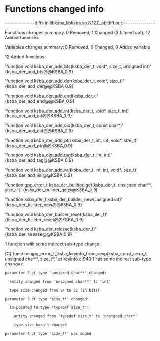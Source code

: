 # Functions changed info

---------------diffs in libksba_libksba.so.8.12.0_abidiff.out:----------------

Functions changes summary: 0 Removed, 1 Changed (3 filtered out), 12 Added functions

Variables changes summary: 0 Removed, 0 Changed, 0 Added variable



12 Added functions:



  'function void ksba_der_add_bts(ksba_der_t, void*, size_t, unsigned int)'    {ksba_der_add_bts@@KSBA_0.9}

  'function void ksba_der_add_der(ksba_der_t, void*, size_t)'    {ksba_der_add_der@@KSBA_0.9}

  'function void ksba_der_add_end(ksba_der_t)'    {ksba_der_add_end@@KSBA_0.9}

  'function void ksba_der_add_int(ksba_der_t, void*, size_t, int)'    {ksba_der_add_int@@KSBA_0.9}

  'function void ksba_der_add_oid(ksba_der_t, const char*)'    {ksba_der_add_oid@@KSBA_0.9}

  'function void ksba_der_add_ptr(ksba_der_t, int, int, void*, size_t)'    {ksba_der_add_ptr@@KSBA_0.9}

  'function void ksba_der_add_tag(ksba_der_t, int, int)'    {ksba_der_add_tag@@KSBA_0.9}

  'function void ksba_der_add_val(ksba_der_t, int, int, void*, size_t)'    {ksba_der_add_val@@KSBA_0.9}

  'function gpg_error_t ksba_der_builder_get(ksba_der_t, unsigned char**, size_t*)'    {ksba_der_builder_get@@KSBA_0.9}

  'function ksba_der_t ksba_der_builder_new(unsigned int)'    {ksba_der_builder_new@@KSBA_0.9}

  'function void ksba_der_builder_reset(ksba_der_t)'    {ksba_der_builder_reset@@KSBA_0.9}

  'function void ksba_der_release(ksba_der_t)'    {ksba_der_release@@KSBA_0.9}



1 function with some indirect sub-type change:



  [C]'function gpg_error_t _ksba_keyinfo_from_sexp(ksba_const_sexp_t, unsigned char**, size_t*)' at keyinfo.c:940:1 has some indirect sub-type changes:

    parameter 2 of type 'unsigned char**' changed:

      entity changed from 'unsigned char**' to 'int'

      type size changed from 64 to 32 (in bits)

    parameter 3 of type 'size_t*' changed:

      in pointed to type 'typedef size_t':

        entity changed from 'typedef size_t' to 'unsigned char*'

        type size hasn't changed

    parameter 4 of type 'size_t*' was added







